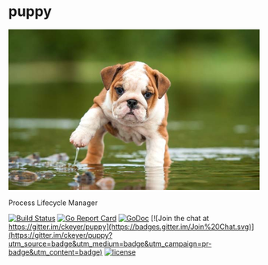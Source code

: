# puppy
![](./puppy.jpg)

Process Lifecycle Manager


[![Build Status](https://travis-ci.org/ckeyer/puppy.png?branch=master)](https://travis-ci.org/ckeyer/puppy)
[![Go Report Card](https://goreportcard.com/badge/github.com/ckeyer/puppy)](https://goreportcard.com/report/github.com/ckeyer/puppy)
[![GoDoc](https://godoc.org/github.com/ckeyer/puppy?status.png)](http://godoc.org/github.com/ckeyer/puppy)
[![Join the chat at https://gitter.im/ckeyer/puppy](https://badges.gitter.im/Join%20Chat.svg)](https://gitter.im/ckeyer/puppy?utm_source=badge&utm_medium=badge&utm_campaign=pr-badge&utm_content=badge)
[![license](https://img.shields.io/badge/license-GPL%20V3.0-blue.svg?maxAge=2592000)](https://github.com/ckeyer/puppy/blob/master/LICENSE)
